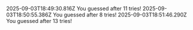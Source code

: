 2025-09-03T18:49:30.816Z You guessed after 11 tries!
2025-09-03T18:50:55.386Z You guessed after 8 tries!
2025-09-03T18:51:46.290Z You guessed after 13 tries!
